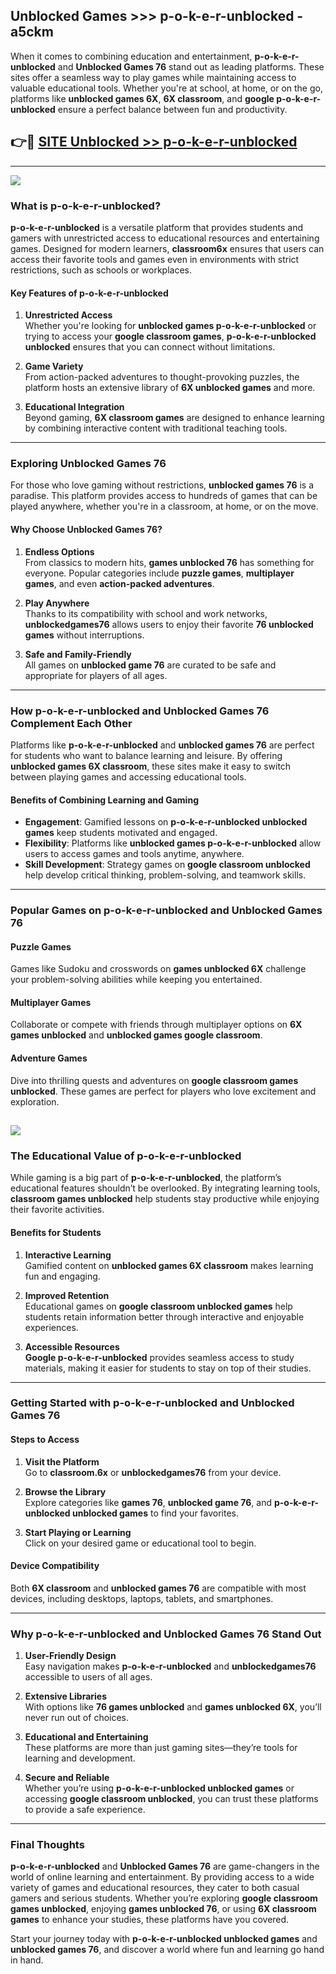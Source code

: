 ## Unblocked Games >>> p-o-k-e-r-unblocked - a5ckm 

When it comes to combining education and entertainment, **p-o-k-e-r-unblocked** and **Unblocked Games 76** stand out as leading platforms. These sites offer a seamless way to play games while maintaining access to valuable educational tools. Whether you're at school, at home, or on the go, platforms like **unblocked games 6X**, **6X classroom**, and **google p-o-k-e-r-unblocked** ensure a perfect balance between fun and productivity.
## 👉🔴 [SITE Unblocked >> p-o-k-e-r-unblocked](http://premium.freeplayer.one?title=p-o-k-e-r-unblocked&ref=22JU)
---
<a href="http://premium.freeplayer.one?title=p-o-k-e-r-unblocked&ref=22JU/"><img src="https://github.com/user-attachments/assets/438f12ca-57a4-47a3-8ead-c64da593a1e5"/></a>
### What is p-o-k-e-r-unblocked?  

**p-o-k-e-r-unblocked** is a versatile platform that provides students and gamers with unrestricted access to educational resources and entertaining games. Designed for modern learners, **classroom6x** ensures that users can access their favorite tools and games even in environments with strict restrictions, such as schools or workplaces.  

#### Key Features of p-o-k-e-r-unblocked  

1. **Unrestricted Access**  
   Whether you're looking for **unblocked games p-o-k-e-r-unblocked** or trying to access your **google classroom games**, **p-o-k-e-r-unblocked unblocked** ensures that you can connect without limitations.  

2. **Game Variety**  
   From action-packed adventures to thought-provoking puzzles, the platform hosts an extensive library of **6X unblocked games** and more.  

3. **Educational Integration**  
   Beyond gaming, **6X classroom games** are designed to enhance learning by combining interactive content with traditional teaching tools.  



---

### Exploring Unblocked Games 76  

For those who love gaming without restrictions, **unblocked games 76** is a paradise. This platform provides access to hundreds of games that can be played anywhere, whether you're in a classroom, at home, or on the move.  

#### Why Choose Unblocked Games 76?  

1. **Endless Options**  
   From classics to modern hits, **games unblocked 76** has something for everyone. Popular categories include **puzzle games**, **multiplayer games**, and even **action-packed adventures**.  

2. **Play Anywhere**  
   Thanks to its compatibility with school and work networks, **unblockedgames76** allows users to enjoy their favorite **76 unblocked games** without interruptions.  

3. **Safe and Family-Friendly**  
   All games on **unblocked game 76** are curated to be safe and appropriate for players of all ages.  

---

### How p-o-k-e-r-unblocked and Unblocked Games 76 Complement Each Other  

Platforms like **p-o-k-e-r-unblocked** and **unblocked games 76** are perfect for students who want to balance learning and leisure. By offering **unblocked games 6X classroom**, these sites make it easy to switch between playing games and accessing educational tools.  

#### Benefits of Combining Learning and Gaming  

- **Engagement**: Gamified lessons on **p-o-k-e-r-unblocked unblocked games** keep students motivated and engaged.  
- **Flexibility**: Platforms like **unblocked games p-o-k-e-r-unblocked** allow users to access games and tools anytime, anywhere.  
- **Skill Development**: Strategy games on **google classroom unblocked** help develop critical thinking, problem-solving, and teamwork skills.  

---

### Popular Games on p-o-k-e-r-unblocked and Unblocked Games 76  

#### Puzzle Games  

Games like Sudoku and crosswords on **games unblocked 6X** challenge your problem-solving abilities while keeping you entertained.  

#### Multiplayer Games  

Collaborate or compete with friends through multiplayer options on **6X games unblocked** and **unblocked games google classroom**.  

#### Adventure Games  

Dive into thrilling quests and adventures on **google classroom games unblocked**. These games are perfect for players who love excitement and exploration.  

<a href="http://download.freeplayer.one?title=p-o-k-e-r-unblocked&ref=23D/"><img src="https://github.com/user-attachments/assets/fe0c3e91-c8e1-489c-acf0-e2f614c12fb8"/></a>
---

### The Educational Value of p-o-k-e-r-unblocked  

While gaming is a big part of **p-o-k-e-r-unblocked**, the platform’s educational features shouldn’t be overlooked. By integrating learning tools, **classroom games unblocked** help students stay productive while enjoying their favorite activities.  

#### Benefits for Students  

1. **Interactive Learning**  
   Gamified content on **unblocked games 6X classroom** makes learning fun and engaging.  

2. **Improved Retention**  
   Educational games on **google classroom unblocked games** help students retain information better through interactive and enjoyable experiences.  

3. **Accessible Resources**  
   **Google p-o-k-e-r-unblocked** provides seamless access to study materials, making it easier for students to stay on top of their studies.  

---

### Getting Started with p-o-k-e-r-unblocked and Unblocked Games 76  

#### Steps to Access  

1. **Visit the Platform**  
   Go to **classroom.6x** or **unblockedgames76** from your device.  

2. **Browse the Library**  
   Explore categories like **games 76**, **unblocked game 76**, and **p-o-k-e-r-unblocked unblocked games** to find your favorites.  

3. **Start Playing or Learning**  
   Click on your desired game or educational tool to begin.  

#### Device Compatibility  

Both **6X classroom** and **unblocked games 76** are compatible with most devices, including desktops, laptops, tablets, and smartphones.  

---

### Why p-o-k-e-r-unblocked and Unblocked Games 76 Stand Out  

1. **User-Friendly Design**  
   Easy navigation makes **p-o-k-e-r-unblocked** and **unblockedgames76** accessible to users of all ages.  

2. **Extensive Libraries**  
   With options like **76 games unblocked** and **games unblocked 6X**, you’ll never run out of choices.  

3. **Educational and Entertaining**  
   These platforms are more than just gaming sites—they’re tools for learning and development.  

4. **Secure and Reliable**  
   Whether you’re using **p-o-k-e-r-unblocked unblocked games** or accessing **google classroom unblocked**, you can trust these platforms to provide a safe experience.  

---

### Final Thoughts  

**p-o-k-e-r-unblocked** and **Unblocked Games 76** are game-changers in the world of online learning and entertainment. By providing access to a wide variety of games and educational resources, they cater to both casual gamers and serious students. Whether you’re exploring **google classroom games unblocked**, enjoying **games unblocked 76**, or using **6X classroom games** to enhance your studies, these platforms have you covered.  

Start your journey today with **p-o-k-e-r-unblocked unblocked games** and **unblocked games 76**, and discover a world where fun and learning go hand in hand.  